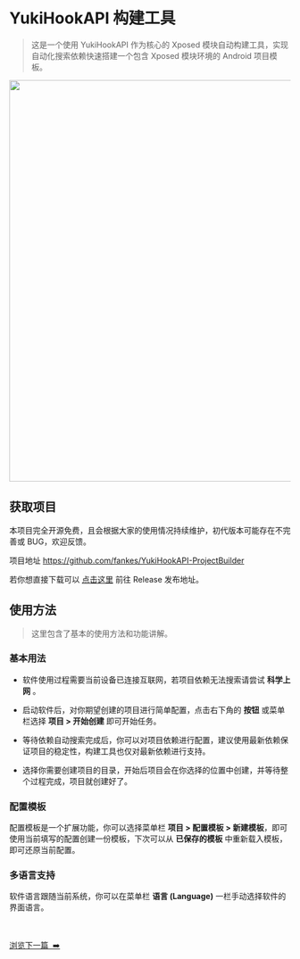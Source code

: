 # YukiHookAPI 构建工具

> 这是一个使用 YukiHookAPI 作为核心的 Xposed 模块自动构建工具，实现自动化搜索依赖快速搭建一个包含 Xposed 模块环境的 Android 项目模板。

<img src="https://raw.githubusercontent.com/fankes/YukiHookAPI/master/docs/img-src/yukihookapi-projectbuilder.png" width = "720"/>

## 获取项目

本项目完全开源免费，且会根据大家的使用情况持续维护，初代版本可能存在不完善或 BUG，欢迎反馈。

项目地址 https://github.com/fankes/YukiHookAPI-ProjectBuilder

若你想直接下载可以 [点击这里](https://github.com/fankes/YukiHookAPI-ProjectBuilder/releases) 前往 Release 发布地址。

## 使用方法

> 这里包含了基本的使用方法和功能讲解。

### 基本用法

- 软件使用过程需要当前设备已连接互联网，若项目依赖无法搜索请尝试 **科学上网** 。

- 启动软件后，对你期望创建的项目进行简单配置，点击右下角的 **按钮** 或菜单栏选择 **项目 > 开始创建** 即可开始任务。

- 等待依赖自动搜索完成后，你可以对项目依赖进行配置，建议使用最新依赖保证项目的稳定性，构建工具也仅对最新依赖进行支持。

- 选择你需要创建项目的目录，开始后项目会在你选择的位置中创建，并等待整个过程完成，项目就创建好了。

### 配置模板

配置模板是一个扩展功能，你可以选择菜单栏 **项目 > 配置模板 > 新建模板**，即可使用当前填写的配置创建一份模板，下次可以从 **已保存的模板** 中重新载入模板，即可还原当前配置。

### 多语言支持

软件语言跟随当前系统，你可以在菜单栏 **语言 (Language)** 一栏手动选择软件的界面语言。

<br/><br/>
[浏览下一篇 &nbsp;➡️](api/home.md)
